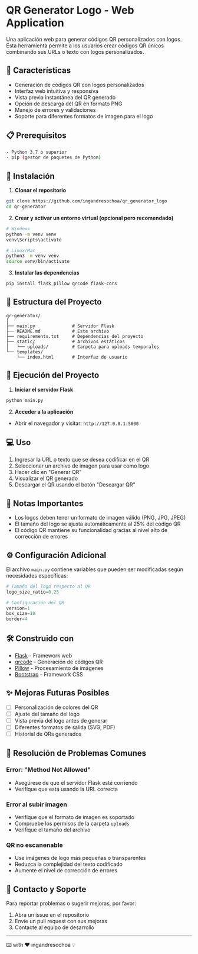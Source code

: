 # QR Generator Logo - Web Application

Una aplicación web para generar códigos QR personalizados con logos. Esta herramienta permite a los usuarios crear códigos QR únicos combinando sus URLs o texto con logos personalizados.

## 🚀 Características

- Generación de códigos QR con logos personalizados
- Interfaz web intuitiva y responsiva
- Vista previa instantánea del QR generado
- Opción de descarga del QR en formato PNG
- Manejo de errores y validaciones
- Soporte para diferentes formatos de imagen para el logo

## 📋 Prerequisitos

```bash
- Python 3.7 o superior
- pip (gestor de paquetes de Python)
```

## 🔧 Instalación

1. **Clonar el repositorio**
```bash
git clone https://github.com/ingandresochoa/qr_generator_logo
cd qr-generator
```

2. **Crear y activar un entorno virtual (opcional pero recomendado)**
```bash
# Windows
python -m venv venv
venv\Scripts\activate

# Linux/Mac
python3 -m venv venv
source venv/bin/activate
```

3. **Instalar las dependencias**
```bash
pip install flask pillow qrcode flask-cors
```

## 📁 Estructura del Proyecto

```
qr-generator/
│
├── main.py              # Servidor Flask
├── README.md            # Este archivo
├── requirements.txt     # Dependencias del proyecto
├── static/              # Archivos estáticos
│   └── uploads/         # Carpeta para uploads temporales
└── templates/
    └── index.html       # Interfaz de usuario
```

## 🚀 Ejecución del Proyecto

1. **Iniciar el servidor Flask**
```bash
python main.py
```

2. **Acceder a la aplicación**
- Abrir el navegador y visitar: `http://127.0.0.1:5000`

## 💻 Uso

1. Ingresar la URL o texto que se desea codificar en el QR
2. Seleccionar un archivo de imagen para usar como logo
3. Hacer clic en "Generar QR"
4. Visualizar el QR generado
5. Descargar el QR usando el botón "Descargar QR"

## 📝 Notas Importantes

- Los logos deben tener un formato de imagen válido (PNG, JPG, JPEG)
- El tamaño del logo se ajusta automáticamente al 25% del código QR
- El código QR mantiene su funcionalidad gracias al nivel alto de corrección de errores

## ⚙️ Configuración Adicional

El archivo `main.py` contiene variables que pueden ser modificadas según necesidades específicas:

```python
# Tamaño del logo respecto al QR
logo_size_ratio=0.25

# Configuración del QR
version=1
box_size=10
border=4
```

## 🛠️ Construido con

- [Flask](https://flask.palletsprojects.com/) - Framework web
- [qrcode](https://github.com/lincolnloop/python-qrcode) - Generación de códigos QR
- [Pillow](https://python-pillow.org/) - Procesamiento de imágenes
- [Bootstrap](https://getbootstrap.com/) - Framework CSS

## ✨ Mejoras Futuras Posibles

- [ ] Personalización de colores del QR
- [ ] Ajuste del tamaño del logo
- [ ] Vista previa del logo antes de generar
- [ ] Diferentes formatos de salida (SVG, PDF)
- [ ] Historial de QRs generados

## 🎯 Resolución de Problemas Comunes

### Error: "Method Not Allowed"
- Asegúrese de que el servidor Flask esté corriendo
- Verifique que está usando la URL correcta

### Error al subir imagen
- Verifique que el formato de imagen es soportado
- Compruebe los permisos de la carpeta `uploads`
- Verifique el tamaño del archivo

### QR no escanenable
- Use imágenes de logo más pequeñas o transparentes
- Reduzca la complejidad del texto codificado
- Aumente el nivel de corrección de errores

## 👥 Contacto y Soporte

Para reportar problemas o sugerir mejoras, por favor:
1. Abra un issue en el repositorio
2. Envíe un pull request con sus mejoras
3. Contacte al equipo de desarrollo

---
⌨️ with ❤️ ingandresochoa 💡